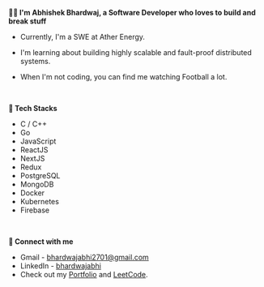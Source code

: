 <b>🧑‍💻 I'm Abhishek Bhardwaj, a Software Developer who loves to build and break stuff</b>
  
- Currently, I'm a SWE at Ather Energy.

- I'm learning about building highly scalable and fault-proof distributed systems.
  
- When I'm not coding, you can find me watching Football a lot.

<br/>    

<b>🚀 Tech Stacks</b>

- C / C++
- Go
- JavaScript
- ReactJS
- NextJS
- Redux
- PostgreSQL
- MongoDB
- Docker
- Kubernetes
- Firebase
 
<br/>   

<b>👋 Connect with me</b>

- Gmail - <a href="bhardwajabhi2701@gmail.com" target="_blank">bhardwajabhi2701@gmail.com</a>
- LinkedIn - <a href="https://linkedin.com/in/bhardwajabhi" target="_blank">bhardwajabhi</a>
- Check out my <a href="https://abhishekbhardwaj.netlify.app" target="_blank">Portfolio</a> and <a href="https://leetcode.com/bharabhi01/" target="_blank">LeetCode</a>.

<br/>  

